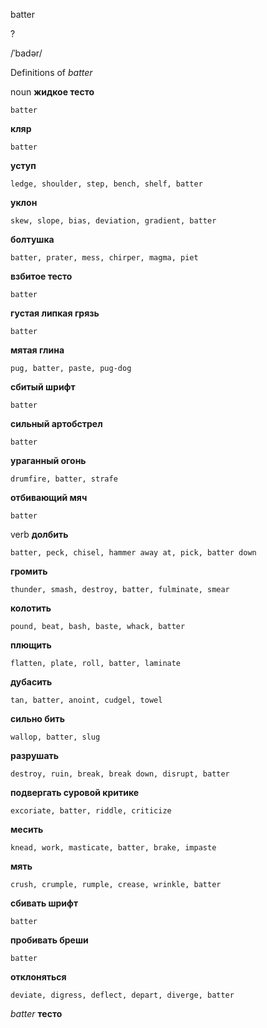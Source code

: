batter

?

/ˈbadər/

Definitions of _batter_

noun
**жидкое тесто**

    batter
**кляр**

    batter
**уступ**

    ledge, shoulder, step, bench, shelf, batter
**уклон**

    skew, slope, bias, deviation, gradient, batter
**болтушка**

    batter, prater, mess, chirper, magma, piet
**взбитое тесто**

    batter
**густая липкая грязь**

    batter
**мятая глина**

    pug, batter, paste, pug-dog
**сбитый шрифт**

    batter
**сильный артобстрел**

    batter
**ураганный огонь**

    drumfire, batter, strafe
**отбивающий мяч**

    batter

verb
**долбить**

    batter, peck, chisel, hammer away at, pick, batter down
**громить**

    thunder, smash, destroy, batter, fulminate, smear
**колотить**

    pound, beat, bash, baste, whack, batter
**плющить**

    flatten, plate, roll, batter, laminate
**дубасить**

    tan, batter, anoint, cudgel, towel
**сильно бить**

    wallop, batter, slug
**разрушать**

    destroy, ruin, break, break down, disrupt, batter
**подвергать суровой критике**

    excoriate, batter, riddle, criticize
**месить**

    knead, work, masticate, batter, brake, impaste
**мять**

    crush, crumple, rumple, crease, wrinkle, batter
**сбивать шрифт**

    batter
**пробивать бреши**

    batter
**отклоняться**

    deviate, digress, deflect, depart, diverge, batter

_batter_
**тесто**